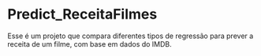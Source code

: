 # Predict_ReceitaFilmes
Esse é um projeto que compara diferentes tipos de regressão para prever a receita de um filme, com base em dados do IMDB.
